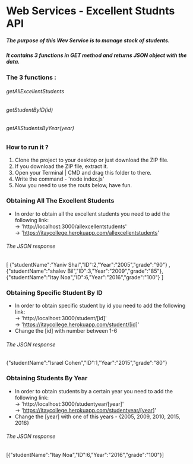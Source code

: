 # Web Services - Excellent Studnts API
##### The purpose of this Wev Service is to manage stock of students.
##### It contains 3 functions in GET method and returns JSON object with the data.

### The 3 functions :
###### getAllExcellentStudents
###### getStudentByID(id)
###### getAllStudentsByYear(year)

### How to run it ?
1. Clone the project to your desktop or just download the ZIP file.
2. If you download the ZIP file, extract it.
3. Open your Terminal | CMD and drag this folder to there.
4. Write the command - 'node index.js'
5. Now you need to use the routs below, have fun.

### Obtaining All The Excellent Students 
   * In order to obtain all the excellent students you need to add the following link:                       
  -> 'http://localhost:3000/allexcellentstudents'                   
  -> 'https://itaycollege.herokuapp.com/allexcellentstudents'                

###### The JSON response 
[
{"studentName":"Yaniv Shal","ID":2,"Year":"2005","grade":"90"}
,{"studentName":"shalev Bil","ID":3,"Year":"2009","grade":"85"},
{"studentName":"Itay Noa","ID":6,"Year":"2016","grade":"100"}
]

### Obtaining Specific Student By ID
   * In order to obtain specific student by id you need to add the following link:                   
  -> 'http://localhost:3000/student/[id]'          
  -> 'https://itaycollege.herokuapp.com/student/[id]'         
  * Change the [id] with number between 1-6

###### The JSON response 
{"studentName":"Israel Cohen","ID":1,"Year":"2015","grade":"80"}

### Obtaining Students By Year
   * In order to obtain students by a certain year you need to add the following link:             
  -> 'http://localhost:3000/studentyear/[year]'          
  -> 'https://itaycollege.herokuapp.com/studentyear/[year]'         
  * Change the [year] with one of this years - {2005, 2009, 2010, 2015, 2016}

###### The JSON response 
[{"studentName":"Itay Noa","ID":6,"Year":"2016","grade":"100"}]
